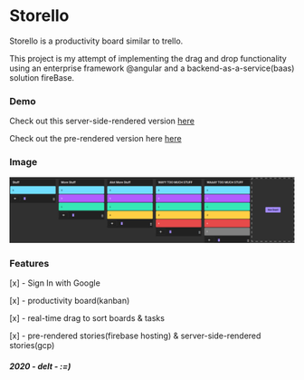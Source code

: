 # Storello

Storello is a productivity board similar to trello.

This project is my attempt of implementing the drag and drop functionality using an enterprise framework @angular and a backend-as-a-service(baas) solution fireBase. 

### Demo
Check out this server-side-rendered version
[here](https://storello-nest-angular-ssr-aofpiwoi2a-nw.a.run.app)

Check out the pre-rendered version here 
[here](https://storello-5f13e.web.app/)
### Image
![alt text](docs/assets/boards.png)

### Features
[x] - Sign In with Google

[x] - productivity board(kanban)

[x] - real-time drag to sort boards & tasks

[x] - pre-rendered stories(firebase hosting) & server-side-rendered stories(gcp)

##### 2020 - delt - :=)
